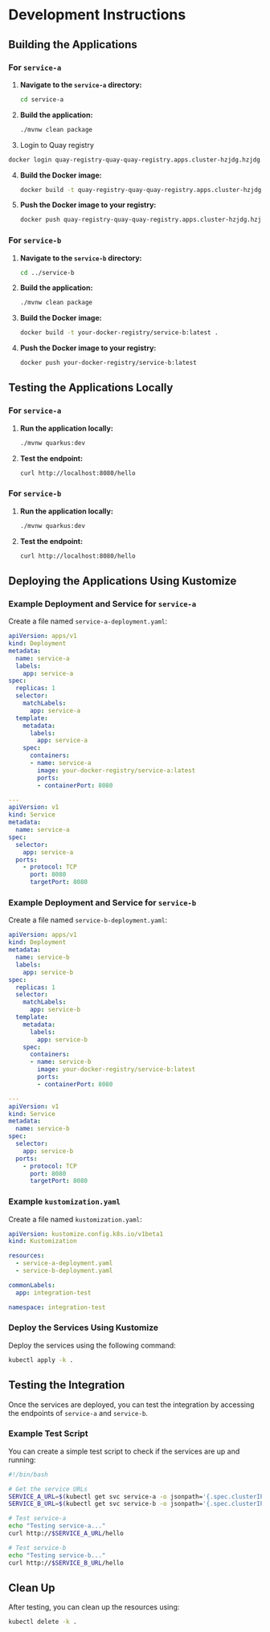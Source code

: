 # Development Instructions

## Building the Applications

### For `service-a`

1. **Navigate to the `service-a` directory:**
   ```sh
   cd service-a
   ```

2. **Build the application:**
   ```sh
   ./mvnw clean package
   ```

3. Login to Quay registry 
  ```sh
  docker login quay-registry-quay-quay-registry.apps.cluster-hzjdg.hzjdg.sandbox2168.opentlc.com
  ```

4. **Build the Docker image:**

   ```sh
   docker build -t quay-registry-quay-quay-registry.apps.cluster-hzjdg.hzjdg.sandbox2168.opentlc.com/service-a:latest .
   ```

5. **Push the Docker image to your registry:**
   ```sh
   docker push quay-registry-quay-quay-registry.apps.cluster-hzjdg.hzjdg.sandbox2168.opentlc.comservice-a:latest
   ```

### For `service-b`

1. **Navigate to the `service-b` directory:**
   ```sh
   cd ../service-b
   ```

2. **Build the application:**
   ```sh
   ./mvnw clean package
   ```

3. **Build the Docker image:**
   ```sh
   docker build -t your-docker-registry/service-b:latest .
   ```

4. **Push the Docker image to your registry:**
   ```sh
   docker push your-docker-registry/service-b:latest
   ```

## Testing the Applications Locally

### For `service-a`

1. **Run the application locally:**
   ```sh
   ./mvnw quarkus:dev
   ```

2. **Test the endpoint:**
   ```sh
   curl http://localhost:8080/hello
   ```

### For `service-b`

1. **Run the application locally:**
   ```sh
   ./mvnw quarkus:dev
   ```

2. **Test the endpoint:**
   ```sh
   curl http://localhost:8080/hello
   ```

## Deploying the Applications Using Kustomize

### Example Deployment and Service for `service-a`

Create a file named `service-a-deployment.yaml`:

```yaml
apiVersion: apps/v1
kind: Deployment
metadata:
  name: service-a
  labels:
    app: service-a
spec:
  replicas: 1
  selector:
    matchLabels:
      app: service-a
  template:
    metadata:
      labels:
        app: service-a
    spec:
      containers:
      - name: service-a
        image: your-docker-registry/service-a:latest
        ports:
        - containerPort: 8080

---
apiVersion: v1
kind: Service
metadata:
  name: service-a
spec:
  selector:
    app: service-a
  ports:
    - protocol: TCP
      port: 8080
      targetPort: 8080
```

### Example Deployment and Service for `service-b`

Create a file named `service-b-deployment.yaml`:

```yaml
apiVersion: apps/v1
kind: Deployment
metadata:
  name: service-b
  labels:
    app: service-b
spec:
  replicas: 1
  selector:
    matchLabels:
      app: service-b
  template:
    metadata:
      labels:
        app: service-b
    spec:
      containers:
      - name: service-b
        image: your-docker-registry/service-b:latest
        ports:
        - containerPort: 8080

---
apiVersion: v1
kind: Service
metadata:
  name: service-b
spec:
  selector:
    app: service-b
  ports:
    - protocol: TCP
      port: 8080
      targetPort: 8080
```

### Example `kustomization.yaml`

Create a file named `kustomization.yaml`:

```yaml
apiVersion: kustomize.config.k8s.io/v1beta1
kind: Kustomization

resources:
  - service-a-deployment.yaml
  - service-b-deployment.yaml

commonLabels:
  app: integration-test

namespace: integration-test
```

### Deploy the Services Using Kustomize

Deploy the services using the following command:

```sh
kubectl apply -k .
```

## Testing the Integration

Once the services are deployed, you can test the integration by accessing the endpoints of `service-a` and `service-b`.

### Example Test Script

You can create a simple test script to check if the services are up and running:

```sh
#!/bin/bash

# Get the service URLs
SERVICE_A_URL=$(kubectl get svc service-a -o jsonpath='{.spec.clusterIP}:{.spec.ports[0].port}')
SERVICE_B_URL=$(kubectl get svc service-b -o jsonpath='{.spec.clusterIP}:{.spec.ports[0].port}')

# Test service-a
echo "Testing service-a..."
curl http://$SERVICE_A_URL/hello

# Test service-b
echo "Testing service-b..."
curl http://$SERVICE_B_URL/hello
```

## Clean Up

After testing, you can clean up the resources using:

```sh
kubectl delete -k .
```
